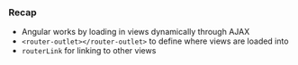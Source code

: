 ### Recap

* Angular works by loading in views dynamically through AJAX
* `<router-outlet></router-outlet>` to define where views are loaded into
* `routerLink` for linking to other views